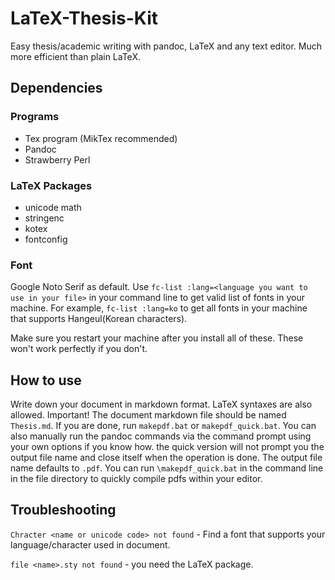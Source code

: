 # LaTeX-Thesis-Kit
Easy thesis/academic writing with pandoc, LaTeX and any text editor. Much more efficient than plain LaTeX. 

## Dependencies
### Programs
- Tex program (MikTex recommended)
- Pandoc
- Strawberry Perl
### LaTeX Packages
- unicode math
- stringenc
- kotex
- fontconfig
### Font
Google Noto Serif as default.
Use `fc-list :lang=<language you want to use in your file>` in your command line to get valid list of fonts in your machine. 
For example, `fc-list :lang=ko` to get all fonts in your machine that supports Hangeul(Korean characters). 

Make sure you restart your machine after you install all of these. These won't work perfectly if you don't. 

## How to use
Write down your document in markdown format. LaTeX syntaxes are also allowed. 
Important! The document markdown file should be named `Thesis.md`. 
If you are done, run `makepdf.bat` or `makepdf_quick.bat`.
You can also manually run the pandoc commands via the command prompt using your own options if you know how. 
the quick version will not prompt you the output file name and close itself when the operation is done. 
The output file name defaults to `.pdf`. 
You can run `\makepdf_quick.bat` in the command line in the file directory to quickly compile pdfs within your editor. 

## Troubleshooting
`Chracter <name or unicode code> not found` - Find a font that supports your language/character used in document.

`file <name>.sty not found` - you need the LaTeX package. 
